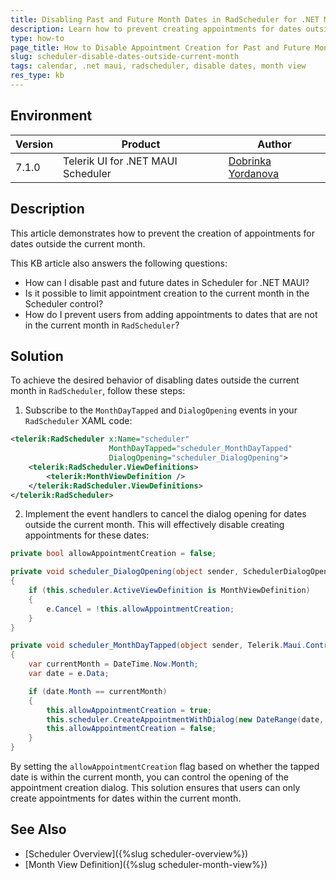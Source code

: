 ```yaml
---
title: Disabling Past and Future Month Dates in RadScheduler for .NET MAUI
description: Learn how to prevent creating appointments for dates outside the current month in RadScheduler for .NET MAUI.
type: how-to
page_title: How to Disable Appointment Creation for Past and Future Month Dates in RadScheduler
slug: scheduler-disable-dates-outside-current-month
tags: calendar, .net maui, radscheduler, disable dates, month view
res_type: kb
---
```


## Environment

| Version | Product | Author | 
| --- | --- | ---- | 
| 7.1.0 | Telerik UI for .NET MAUI Scheduler | [Dobrinka Yordanova](https://www.telerik.com/blogs/author/dobrinka-yordanova) | 

## Description

This article demonstrates how to prevent the creation of appointments for dates outside the current month.

This KB article also answers the following questions:
- How can I disable past and future dates in Scheduler for .NET MAUI?
- Is it possible to limit appointment creation to the current month in the Scheduler control?
- How do I prevent users from adding appointments to dates that are not in the current month in `RadScheduler`?

## Solution

To achieve the desired behavior of disabling dates outside the current month in `RadScheduler`, follow these steps:

1. Subscribe to the `MonthDayTapped` and `DialogOpening` events in your `RadScheduler` XAML code:

```xml
<telerik:RadScheduler x:Name="scheduler"
                      MonthDayTapped="scheduler_MonthDayTapped"
                      DialogOpening="scheduler_DialogOpening">
    <telerik:RadScheduler.ViewDefinitions>
        <telerik:MonthViewDefinition />
    </telerik:RadScheduler.ViewDefinitions>
</telerik:RadScheduler>
```

2. Implement the event handlers to cancel the dialog opening for dates outside the current month. This will effectively disable creating appointments for these dates:

```csharp
private bool allowAppointmentCreation = false;

private void scheduler_DialogOpening(object sender, SchedulerDialogOpeningEventArgs e)
{
    if (this.scheduler.ActiveViewDefinition is MonthViewDefinition)
    {
        e.Cancel = !this.allowAppointmentCreation;
    }
}

private void scheduler_MonthDayTapped(object sender, Telerik.Maui.Controls.Scheduler.TappedEventArgs<DateTime> e)
{
    var currentMonth = DateTime.Now.Month;
    var date = e.Data;

    if (date.Month == currentMonth)
    {
        this.allowAppointmentCreation = true;
        this.scheduler.CreateAppointmentWithDialog(new DateRange(date, date.AddHours(1)));
        this.allowAppointmentCreation = false;
    }
}
```

By setting the `allowAppointmentCreation` flag based on whether the tapped date is within the current month, you can control the opening of the appointment creation dialog. This solution ensures that users can only create appointments for dates within the current month.

## See Also

- [Scheduler Overview]({%slug scheduler-overview%})
- [Month View Definition]({%slug scheduler-month-view%})
